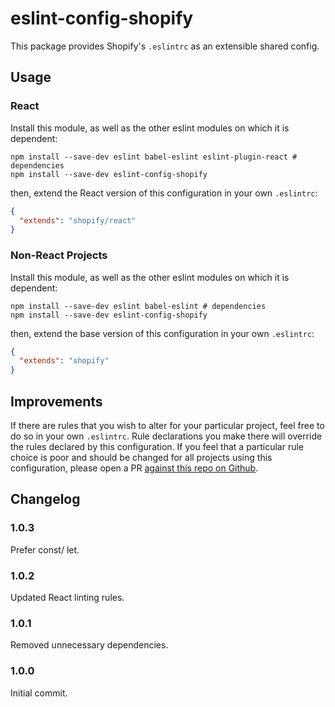 # eslint-config-shopify

This package provides Shopify's `.eslintrc` as an extensible shared config.

## Usage

### React

Install this module, as well as the other eslint modules on which it is dependent:

```shell
npm install --save-dev eslint babel-eslint eslint-plugin-react # dependencies
npm install --save-dev eslint-config-shopify
```

then, extend the React version of this configuration in your own `.eslintrc`:

```json
{
  "extends": "shopify/react"
}
```

### Non-React Projects

Install this module, as well as the other eslint modules on which it is dependent:

```shell
npm install --save-dev eslint babel-eslint # dependencies
npm install --save-dev eslint-config-shopify
```

then, extend the base version of this configuration in your own `.eslintrc`:

```json
{
  "extends": "shopify"
}
```

## Improvements

If there are rules that you wish to alter for your particular project, feel free to do so in your own `.eslintrc`. Rule declarations you make there will override the rules declared by this configuration. If you feel that a particular rule choice is poor and should be changed for all projects using this configuration, please open a PR [against this repo on Github](https://github.com/Shopify/eslint-config-shopify).

## Changelog

### 1.0.3

Prefer const/ let.

### 1.0.2

Updated React linting rules.

### 1.0.1

Removed unnecessary dependencies.

### 1.0.0

Initial commit.
